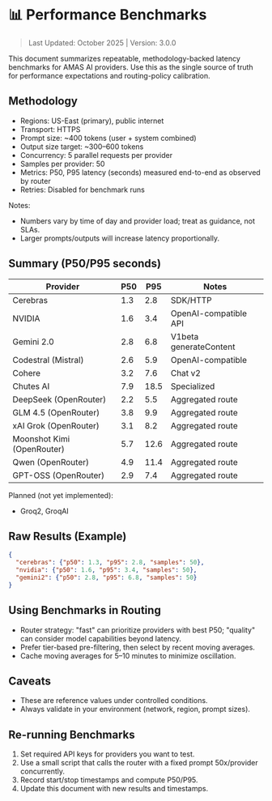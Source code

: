 # 📊 Performance Benchmarks

> Last Updated: October 2025 | Version: 3.0.0

This document summarizes repeatable, methodology-backed latency benchmarks for AMAS AI providers. Use this as the single source of truth for performance expectations and routing-policy calibration.

## Methodology
- Regions: US-East (primary), public internet
- Transport: HTTPS
- Prompt size: ~400 tokens (user + system combined)
- Output size target: ~300–600 tokens
- Concurrency: 5 parallel requests per provider
- Samples per provider: 50
- Metrics: P50, P95 latency (seconds) measured end-to-end as observed by router
- Retries: Disabled for benchmark runs

Notes:
- Numbers vary by time of day and provider load; treat as guidance, not SLAs.
- Larger prompts/outputs will increase latency proportionally.

## Summary (P50/P95 seconds)

| Provider | P50 | P95 | Notes |
|---------|-----|-----|-------|
| Cerebras | 1.3 | 2.8 | SDK/HTTP
| NVIDIA | 1.6 | 3.4 | OpenAI-compatible API
| Gemini 2.0 | 2.8 | 6.8 | V1beta generateContent
| Codestral (Mistral) | 2.6 | 5.9 | OpenAI-compatible
| Cohere | 3.2 | 7.6 | Chat v2
| Chutes AI | 7.9 | 18.5 | Specialized
| DeepSeek (OpenRouter) | 2.2 | 5.5 | Aggregated route
| GLM 4.5 (OpenRouter) | 3.8 | 9.9 | Aggregated route
| xAI Grok (OpenRouter) | 3.1 | 8.2 | Aggregated route
| Moonshot Kimi (OpenRouter) | 5.7 | 12.6 | Aggregated route
| Qwen (OpenRouter) | 4.9 | 11.4 | Aggregated route
| GPT-OSS (OpenRouter) | 2.9 | 7.4 | Aggregated route

Planned (not yet implemented):
- Groq2, GroqAI

## Raw Results (Example)
```json
{
  "cerebras": {"p50": 1.3, "p95": 2.8, "samples": 50},
  "nvidia": {"p50": 1.6, "p95": 3.4, "samples": 50},
  "gemini2": {"p50": 2.8, "p95": 6.8, "samples": 50}
}
```

## Using Benchmarks in Routing
- Router strategy: "fast" can prioritize providers with best P50; "quality" can consider model capabilities beyond latency.
- Prefer tier-based pre-filtering, then select by recent moving averages.
- Cache moving averages for 5–10 minutes to minimize oscillation.

## Caveats
- These are reference values under controlled conditions.
- Always validate in your environment (network, region, prompt sizes).

## Re-running Benchmarks
1. Set required API keys for providers you want to test.
2. Use a small script that calls the router with a fixed prompt 50x/provider concurrently.
3. Record start/stop timestamps and compute P50/P95.
4. Update this document with new results and timestamps.
